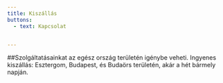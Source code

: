 ```yaml
---
title: Kiszállás
buttons:
  - text: Kapcsolat


---
```

##Szolgáltatásainkat az egész ország területén igénybe veheti.
Ingyenes kiszállás: Esztergom, Budapest, és Budaörs területén, akár a hét bármely napján.
